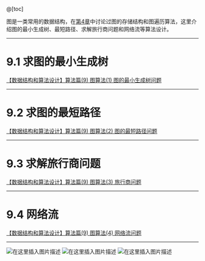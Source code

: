 @[toc]

图是一类常用的数据结构，在[第4章]()中讨论过图的存储结构和图遍历算法，这里介绍图的最小生成树、最短路径、求解旅行商问题和网络流等算法设计。

---
# 9.1 求图的最小生成树
[【数据结构和算法设计】算法篇(9) 图算法(1) 图的最小生成树问题](https://editor.csdn.net/md?articleId=123958327)


---
# 9.2 求图的最短路径
[【数据结构和算法设计】算法篇(9) 图算法(2) 图的最短路径问题]()


---
# 9.3 求解旅行商问题
[【数据结构和算法设计】算法篇(9) 图算法(3) 旅行商问题]()

---
# 9.4 网络流
[【数据结构和算法设计】算法篇(9) 图算法(4) 网络流问题]()

---
![在这里插入图片描述](https://img-blog.csdnimg.cn/25163c9a91bf4b8c927d091e995adf63.png)
![在这里插入图片描述](https://img-blog.csdnimg.cn/d83a719f128a4d3ab2c41cc21468c874.png)
![在这里插入图片描述](https://img-blog.csdnimg.cn/80e73218cd904c7c8929a5732f75e167.png)

